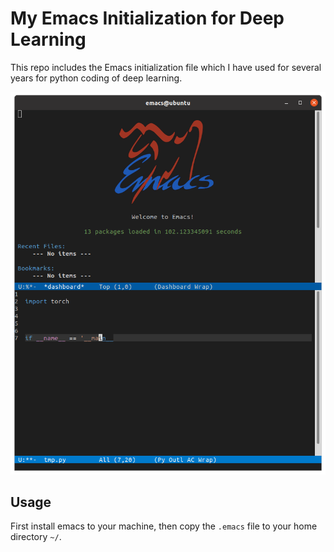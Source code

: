 # My Emacs Initialization for Deep Learning

This repo includes the Emacs initialization file which I have used for several years for python coding of deep learning.

![My Emacs Window](examples/emacs-interface.png "My Emacs Interface")

## Usage
First install emacs to your machine, then copy the `.emacs` file to your home directory `~/`.

